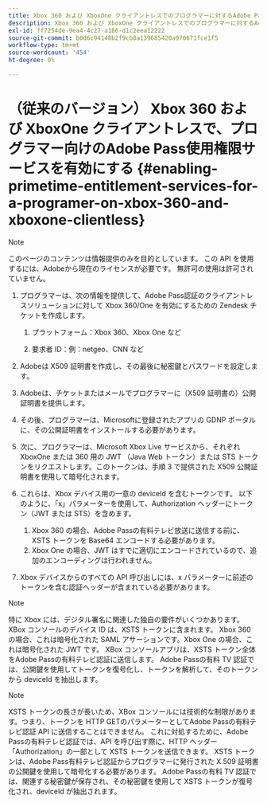 ```yaml
---
title: Xbox 360 および XboxOne クライアントレスでのプログラマーに対するAdobe Pass使用権サービスの有効化
description: Xbox 360 および XboxOne クライアントレスでのプログラマーに対するAdobe Pass使用権サービスの有効化
exl-id: ff7254de-9ea4-4c27-a186-d1c2eea12222
source-git-commit: b0d6c94148b2f9cb8a139685420a970671fce1f5
workflow-type: tm+mt
source-wordcount: '454'
ht-degree: 0%

---
```


# （従来のバージョン） Xbox 360 および XboxOne クライアントレスで、プログラマー向けのAdobe Pass使用権限サービスを有効にする {#enabling-primetime-entitlement-services-for-a-programer-on-xbox-360-and-xboxone-clientless}

>[!NOTE]
>
>このページのコンテンツは情報提供のみを目的としています。 この API を使用するには、Adobeから現在のライセンスが必要です。 無許可の使用は許可されていません。




1. プログラマーは、次の情報を提供して、Adobe Pass認証のクライアントレスソリューションに対して Xbox 360/One を有効にするための Zendesk チケットを作成します。

   1. プラットフォーム：Xbox 360、Xbox One など

   1. 要求者 ID：例：netgeo、CNN など

1. Adobeは X509 証明書を作成し、その最後に秘密鍵とパスワードを設定します。

1. Adobeは、チケットまたはメールでプログラマーに（X509 証明書の）公開証明書を提供します。

1. その後、プログラマーは、Microsoftに登録されたアプリの GDNP ポータルに、その公開証明書をインストールする必要があります。

1. 次に、プログラマーは、Microsoft Xbox Live サービスから、それぞれ XboxOne または 360 用の JWT （Java Web トークン）または STS トークンをリクエストします。このトークンは、手順 3 で提供された X509 公開証明書を使用して暗号化されます。

1. これらは、Xbox デバイス用の一意の deviceId を含むトークンです。 以下のように、「x」パラメーターを使用して、Authorization ヘッダーにトークン（JWT または STS）を含めます。

   1. Xbox 360 の場合、Adobe Passの有料テレビ放送に送信する前に、XSTS トークンを Base64 エンコードする必要があります。
   1. Xbox One の場合、JWT はすでに適切にエンコードされているので、追加のエンコーディングは行われません。

1. Xbox デバイスからのすべての API 呼び出しには、x パラメーターに前述のトークンを含む認証ヘッダーが含まれている必要があります。



>[!NOTE]
>
>特に Xbox には、デジタル署名に関連した独自の要件がいくつかあります。 XBox コンソールのデバイス ID は、XSTS トークンに含まれます。  Xbox 360 の場合、これは暗号化された SAML アサーションです。Xbox One の場合、これは暗号化された JWT です。 XBox コンソールアプリは、XSTS トークン全体をAdobe Passの有料テレビ認証に送信します。 Adobe Passの有料 TV 認証では、公開鍵を使用してトークンを復号化し、トークンを解析して、そのトークンから deviceId を抽出します。

>[!NOTE]
>
>XSTS トークンの長さが長いため、XBox コンソールには技術的な制限があります。つまり、トークンを HTTP GETのパラメーターとしてAdobe Passの有料テレビ認証 API に送信することはできません。 これに対処するために、Adobe Passの有料テレビ認証では、API を呼び出す際に、HTTP ヘッダー「Authorization」の一部として XSTS トークンを送信できます。 XSTS トークンは、Adobe Pass有料テレビ認証からプログラマーに発行された X.509 証明書の公開鍵を使用して暗号化する必要があります。 Adobe Passの有料 TV 認証では、関連する秘密鍵が保存され、その秘密鍵を使用して XSTS トークンが復号化され、deviceId が抽出されます。
